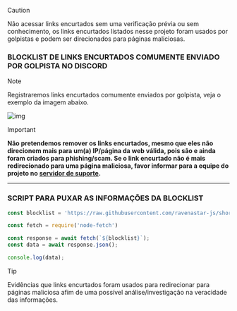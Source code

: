 > [!CAUTION]
> Não acessar links encurtados sem uma verificação prévia ou sem conhecimento, os links encurtados listados nesse projeto foram usados por golpistas e podem ser direcionados para páginas maliciosas. 

### BLOCKLIST DE LINKS ENCURTADOS COMUMENTE ENVIADO POR GOLPISTA NO DISCORD

> [!NOTE]
> Registraremos links encurtados comumente enviados por golpista, veja o exemplo da imagem abaixo.

![img](https://i.imgur.com/6cEB0Tb.png)


> [!IMPORTANT] 
> **️Não pretendemos remover os links encurtados, mesmo que eles não direcionem mais para um(a) IP/página da web válida, pois são e ainda foram criados para phishing/scam. Se o link encurtado não é mais redirecionado para uma página maliciosa, favor informar para a equipe do projeto no [servidor de suporte](https://dsc.gg/t3guide).**
---

### SCRIPT PARA PUXAR AS INFORMAÇÕES DA BLOCKLIST
```js
const blocklist = 'https://raw.githubusercontent.com/ravenastar-js/shortlinks-scams/main/scams/shortlinks.json'

const fetch = require('node-fetch')

const response = await fetch(`${blocklist}`);
const data = await response.json();

console.log(data);
```
> [!TIP]
> Evidências que links encurtados foram usados para redirecionar para páginas maliciosa afim de uma possível análise/investigação na veracidade das informações.

